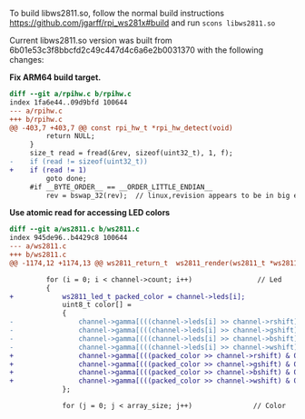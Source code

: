 To build libws2811.so, follow the normal build instructions https://github.com/jgarff/rpi_ws281x#build and run `scons libws2811.so`

Current libws2811.so version was built from 6b01e53c3f8bbcfd2c49c447d4c6a6e2b0031370 with the following changes:

**Fix ARM64 build target.**

```diff
diff --git a/rpihw.c b/rpihw.c
index 1fa6e44..09d9bfd 100644
--- a/rpihw.c
+++ b/rpihw.c
@@ -403,7 +403,7 @@ const rpi_hw_t *rpi_hw_detect(void)
         return NULL;
     }
     size_t read = fread(&rev, sizeof(uint32_t), 1, f);
-    if (read != sizeof(uint32_t))
+    if (read != 1)
         goto done;
     #if __BYTE_ORDER__ == __ORDER_LITTLE_ENDIAN__
         rev = bswap_32(rev);  // linux,revision appears to be in big endian
```

**Use atomic read for accessing LED colors**

```diff
diff --git a/ws2811.c b/ws2811.c
index 945de96..b4429c8 100644
--- a/ws2811.c
+++ b/ws2811.c
@@ -1174,12 +1174,13 @@ ws2811_return_t  ws2811_render(ws2811_t *ws2811)

         for (i = 0; i < channel->count; i++)                // Led
         {
+            ws2811_led_t packed_color = channel->leds[i];
             uint8_t color[] =
             {
-                channel->gamma[(((channel->leds[i] >> channel->rshift) & 0xff) * scale) >> 8], // red
-                channel->gamma[(((channel->leds[i] >> channel->gshift) & 0xff) * scale) >> 8], // green
-                channel->gamma[(((channel->leds[i] >> channel->bshift) & 0xff) * scale) >> 8], // blue
-                channel->gamma[(((channel->leds[i] >> channel->wshift) & 0xff) * scale) >> 8], // white
+                channel->gamma[(((packed_color >> channel->rshift) & 0xff) * scale) >> 8], // red
+                channel->gamma[(((packed_color >> channel->gshift) & 0xff) * scale) >> 8], // green
+                channel->gamma[(((packed_color >> channel->bshift) & 0xff) * scale) >> 8], // blue
+                channel->gamma[(((packed_color >> channel->wshift) & 0xff) * scale) >> 8], // white
             };

             for (j = 0; j < array_size; j++)               // Color
```
